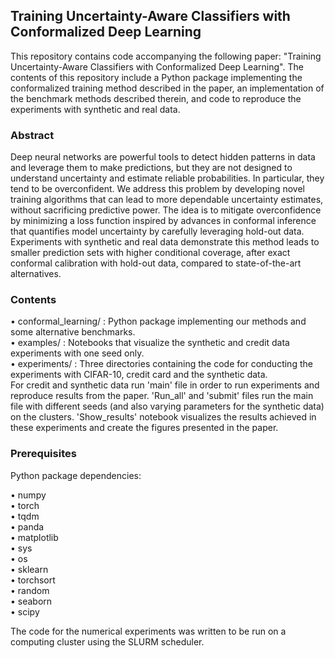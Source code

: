 ## Training Uncertainty-Aware Classifiers with Conformalized Deep Learning

This repository contains code accompanying the following paper: "Training Uncertainty-Aware Classifiers with Conformalized Deep Learning".
The contents of this repository include a Python package implementing the conformalized training method described in the paper, an implementation of the benchmark methods described therein, and code to reproduce the experiments with synthetic and real data.

### Abstract

Deep neural networks are powerful tools to detect hidden patterns in data and leverage them to make predictions, 
but they are not designed to understand uncertainty and estimate reliable probabilities. 
In particular, they tend to be overconfident. We address this problem by developing novel 
training algorithms that can lead to more dependable uncertainty estimates, without 
sacrificing predictive power. The idea is to mitigate overconfidence by minimizing a 
loss function inspired by advances in conformal inference that quantifies model uncertainty 
by carefully leveraging hold-out data. Experiments with synthetic and real data 
demonstrate this method leads to smaller prediction sets with higher conditional coverage, 
after exact conformal calibration with hold-out data, compared to state-of-the-art alternatives.


### Contents
•	conformal_learning/ : Python package implementing our methods and some alternative benchmarks.\
•	examples/ : Notebooks that visualize the synthetic and credit data experiments with one seed only.\
•	experiments/ : Three directories containing the code for conducting the experiments with CIFAR-10, credit card and the synthetic data.\
For credit and synthetic data run 'main' file in order to run experiments and reproduce results from the paper. 'Run_all' and 'submit' files run the main file with different seeds (and also varying parameters for the synthetic data) on the clusters. 'Show_results' notebook visualizes the results achieved in these experiments and create the figures presented in the paper.

### Prerequisites
Python package dependencies:

•	numpy\
•	torch\
•	tqdm\
•	panda\
•	matplotlib\
•	sys\
•	os\
•	sklearn\
•	torchsort\
•	random\
•	seaborn\
•	scipy

The code for the numerical experiments was written to be run on a computing cluster using the SLURM scheduler.
